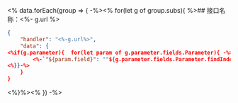<% data.forEach(group => { -%><% for(let g of group.subs){ %>## 接口名称：<%- g.url %>
```json
{
    "handler": "<%-g.url%>",
    "data": {
<%if(g.parameter){  for(let param of g.parameter.fields.Parameter){ -%>
        <%-`"${param.field}": ""${g.parameter.fields.Parameter.findIndex(v=>v === param) === g.parameter.fields.Parameter.length - 1? "" : ","}`%>
<%}}-%>
    }
}
```
<%}%><% }) -%>
